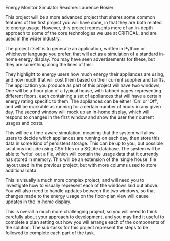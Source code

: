 Energy Monitor Simulator Readme: Laurence Bosier

This project will be a more advanced project that shares some common features of the first project you will have done, in that they are both related to energy usage. However, this project represents more of an in-depth approach to some of the core technologies we use at CRITICAL, and are used in the wider industry. 

The project itself is to generate an application, written in Python or whichever language you prefer, that will act as a simulation of a standard in-home energy display. You may have seen advertisements for these, but they are something along the lines of this:

They highlight to energy users how much energy their appliances are using, and how much that will cost them based on their current supplier and tariffs. The application you produce as part of this project will have two windows; One will be a floor plan of a typical house, with tabbed pages representing different floors, each containing a set of appliances that will have a certain energy rating specific to them. The appliances can be either 'On' or 'Off', and will be markable as running for a certain number of hours in any given day. The second window will mock up an in-home display, which will respond to changes in the first window and show the user their current usages and costs. 

This will be a time-aware simulation, meaning that the system will allow users to decide which appliances are running on each day, then store this data in some kind of persistent storage. This can be up to you, but possible solutions include using CSV files or a SQLite database. The system will be able to 'write' out a file, which will contain the usage data that it currently has stored in memory. This will be an extension of the 'single house' file layout used in the previous project, but with more columns used to store additional data.

This is visually a much more complex project, and will need you to investigate how to visually represent each of the windows laid out above. You will also need to handle updates between the two windows, so that changes made to the energy usage on the floor-plan view will cause updates in the in-home display. 

This is overall a much more challenging project, so you will need to think carefully about your approach to development, and you may find it useful to complete a plan setting out how you will arrange each of the components of the solution. The sub-tasks for this project represent the steps to be followed to complete each part of the task.